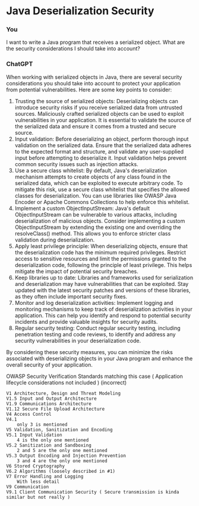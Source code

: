 # Java Deserialization Security

### You
I want to write a Java program that receives a serialized object. What are the security considerations I should take into account? 

### ChatGPT
When working with serialized objects in Java, there are several security considerations you should take into account to protect your application from potential vulnerabilities. Here are some key points to consider:

1. Trusting the source of serialized objects: Deserializing objects can introduce security risks if you receive serialized data from untrusted sources. Maliciously crafted serialized objects can be used to exploit vulnerabilities in your application. It is essential to validate the source of the serialized data and ensure it comes from a trusted and secure source.
2. Input validation: Before deserializing an object, perform thorough input validation on the serialized data. Ensure that the serialized data adheres to the expected format and structure, and validate any user-supplied input before attempting to deserialize it. Input validation helps prevent common security issues such as injection attacks.
3. Use a secure class whitelist: By default, Java's deserialization mechanism attempts to create objects of any class found in the serialized data, which can be exploited to execute arbitrary code. To mitigate this risk, use a secure class whitelist that specifies the allowed classes for deserialization. You can use libraries like OWASP Java Encoder or Apache Commons Collections to help enforce this whitelist.
4. Implement a custom ObjectInputStream: Java's default ObjectInputStream can be vulnerable to various attacks, including deserialization of malicious objects. Consider implementing a custom ObjectInputStream by extending the existing one and overriding the resolveClass() method. This allows you to enforce stricter class validation during deserialization.
5. Apply least privilege principle: When deserializing objects, ensure that the deserialization code has the minimum required privileges. Restrict access to sensitive resources and limit the permissions granted to the deserialization code, following the principle of least privilege. This helps mitigate the impact of potential security breaches.
6. Keep libraries up to date: Libraries and frameworks used for serialization and deserialization may have vulnerabilities that can be exploited. Stay updated with the latest security patches and versions of these libraries, as they often include important security fixes.
7. Monitor and log deserialization activities: Implement logging and monitoring mechanisms to keep track of deserialization activities in your application. This can help you identify and respond to potential security incidents and provide valuable insights for security audits.
8. Regular security testing: Conduct regular security testing, including penetration testing and code reviews, to identify and address any security vulnerabilities in your deserialization code.

By considering these security measures, you can minimize the risks associated with deserializing objects in your Java program and enhance the overall security of your application.

OWASP Security Verification Standards matching this case ( Application lifecycle considerations not included ) (incorrect)

    V1 Architecture, Design and Threat Modeling
    V1.5 Input and Output Architecture
    V1.9 Communications Architecture
    V1.12 Secure File Upload Architecture
    V4 Access Control
    V4.1 
        only 3 is mentioned
    V5 Validation, Sanitization and Encoding
    V5.1 Input Validation
        4 is the only one mentioned
    V5.2 Sanitization and Sandboxing
        2 and 5 are the only one mentioned
    V5.3 Output Encoding and Injection Prevention
        3 and 4 are the only one mentioned
    V6 Stored Cryptography
    V6.2 Algorithms (loosely described in #1)
    V7 Error Handling and Logging
        With less detail
    V9 Communication
    V9.1 Client Communication Security ( Secure transmission is kinda similar but not really )